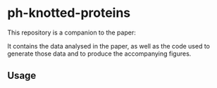 # ph-knotted-proteins

This repository is a companion to the paper:

It contains the data analysed in the paper, as well as the code used to generate those data and to produce the accompanying figures.

## Usage


